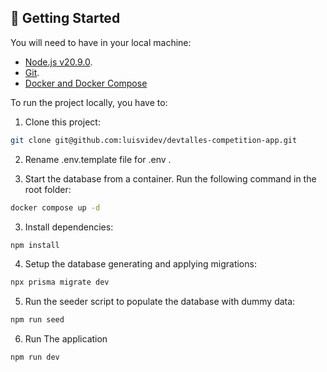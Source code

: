 ## 🚀 Getting Started

You will need to have in your local machine:

- [Node.js v20.9.0](https://nodejs.org/en/).
- [Git](https://git-scm.com/).
- [Docker and Docker Compose](https://www.docker.com/)

To run the project locally, you have to:

1. Clone this project:

```bash
git clone git@github.com:luisvidev/devtalles-competition-app.git
```

2. Rename .env.template file for .env .

3. Start the database from a container. Run the following command in the root folder:

```bash
docker compose up -d
```

3. Install dependencies:

```bash
npm install
```

4. Setup the database generating and applying migrations:

```bash
npx prisma migrate dev
```

5. Run the seeder script to populate the database with dummy data:

```bash
npm run seed
```

6. Run The application

```bash
npm run dev
```
